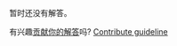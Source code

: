 
暂时还没有解答。

有兴趣[贡献你的解答](https://github.com/BFEdev/BFE.dev-solutions/blob/main/quiz/inheritance_zh.md)吗? [Contribute guideline](https://github.com/BFEdev/BFE.dev-solutions#how-to-contribute)
